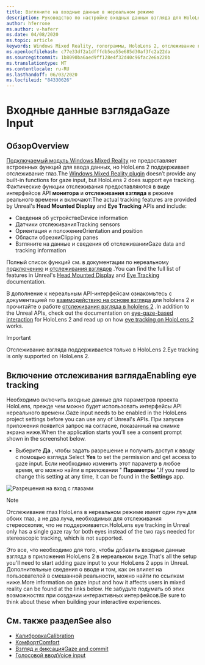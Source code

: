 ```yaml
---
title: Взгляните на входные данные в нереальном режиме
description: Руководство по настройке входных данных взгляда для HoloLens и нереального модуля
author: hferrone
ms.author: v-haferr
ms.date: 04/08/2020
ms.topic: article
keywords: Windows Mixed Reality, голограммы, HoloLens 2, отслеживание глаз, входные данные с головного экрана, нереалная подсистема
ms.openlocfilehash: c77e33df2a1dfffdb5ea55e685d30af3fc2a22da
ms.sourcegitcommit: 1b8090ba6aed9ff128e4f32d40c96fac2e6a220b
ms.translationtype: MT
ms.contentlocale: ru-RU
ms.lasthandoff: 06/03/2020
ms.locfileid: "84330626"
---
```

# <a name="gaze-input"></a><span data-ttu-id="40165-104">Входные данные взгляда</span><span class="sxs-lookup"><span data-stu-id="40165-104">Gaze Input</span></span>

## <a name="overview"></a><span data-ttu-id="40165-105">Обзор</span><span class="sxs-lookup"><span data-stu-id="40165-105">Overview</span></span>

<span data-ttu-id="40165-106">[Подключаемый модуль Windows Mixed Reality](https://docs.unrealengine.com/Platforms/VR/WMR/index.html) не предоставляет встроенных функций для ввода данных, но HoloLens 2 поддерживает отслеживание глаз.</span><span class="sxs-lookup"><span data-stu-id="40165-106">The [Windows Mixed Reality plugin](https://docs.unrealengine.com/Platforms/VR/WMR/index.html) doesn’t provide any built-in functions for gaze input, but HoloLens 2 does support eye tracking.</span></span> <span data-ttu-id="40165-107">Фактические функции отслеживания предоставляются в виде интерфейсов API **монитора** и **отслеживания взгляда** в режиме реального времени и включают:</span><span class="sxs-lookup"><span data-stu-id="40165-107">The actual tracking features are provided by Unreal's **Head Mounted Display** and **Eye Tracking** APIs and include:</span></span>

- <span data-ttu-id="40165-108">Сведения об устройстве</span><span class="sxs-lookup"><span data-stu-id="40165-108">Device information</span></span>
- <span data-ttu-id="40165-109">Датчики отслеживания</span><span class="sxs-lookup"><span data-stu-id="40165-109">Tracking sensors</span></span>
- <span data-ttu-id="40165-110">Ориентация и положение</span><span class="sxs-lookup"><span data-stu-id="40165-110">Orientation and position</span></span>
- <span data-ttu-id="40165-111">Области обрезки</span><span class="sxs-lookup"><span data-stu-id="40165-111">Clipping panes</span></span>
- <span data-ttu-id="40165-112">Взгляните на данные и сведения об отслеживании</span><span class="sxs-lookup"><span data-stu-id="40165-112">Gaze data and tracking information</span></span>

<span data-ttu-id="40165-113">Полный список функций см. в документации по нереальному [подключению](https://docs.unrealengine.com/BlueprintAPI/Input/HeadMountedDisplay/index.html) и [отслеживания взглядов](https://docs.unrealengine.com/BlueprintAPI/EyeTracking/index.html) .</span><span class="sxs-lookup"><span data-stu-id="40165-113">You can find the full list of features in Unreal's [Head Mounted Display](https://docs.unrealengine.com/BlueprintAPI/Input/HeadMountedDisplay/index.html) and [Eye Tracking](https://docs.unrealengine.com/BlueprintAPI/EyeTracking/index.html) documentation.</span></span> 

<span data-ttu-id="40165-114">В дополнение к нереальным API-интерфейсам ознакомьтесь с документацией по [взаимодействию на основе взгляда](eye-gaze-interaction.md) для hololens 2 и прочитайте о работе [отслеживания взгляда в hololens 2](https://docs.microsoft.com/windows/mixed-reality/eye-tracking) .</span><span class="sxs-lookup"><span data-stu-id="40165-114">In addition to the Unreal APIs, check out the documentation on [eye-gaze-based interaction](eye-gaze-interaction.md) for HoloLens 2 and read up on how [eye tracking on HoloLens 2](https://docs.microsoft.com/windows/mixed-reality/eye-tracking) works.</span></span>

> [!IMPORTANT]
> <span data-ttu-id="40165-115">Отслеживание взгляда поддерживается только в HoloLens 2.</span><span class="sxs-lookup"><span data-stu-id="40165-115">Eye tracking is only supported on HoloLens 2.</span></span> 

## <a name="enabling-eye-tracking"></a><span data-ttu-id="40165-116">Включение отслеживания взгляда</span><span class="sxs-lookup"><span data-stu-id="40165-116">Enabling eye tracking</span></span>
<span data-ttu-id="40165-117">Необходимо включить входные данные для параметров проекта HoloLens, прежде чем можно будет использовать интерфейсы API нереального времени.</span><span class="sxs-lookup"><span data-stu-id="40165-117">Gaze input needs to be enabled in the HoloLens project settings before you can use any of Unreal's APIs.</span></span> <span data-ttu-id="40165-118">При запуске приложения появится запрос на согласие, показанный на снимке экрана ниже.</span><span class="sxs-lookup"><span data-stu-id="40165-118">When the application starts you'll see a consent prompt shown in the screenshot below.</span></span>

- <span data-ttu-id="40165-119">Выберите **Да** , чтобы задать разрешение и получить доступ к вводу с помощью взгляда.</span><span class="sxs-lookup"><span data-stu-id="40165-119">Select **Yes** to set the permission and get access to gaze input.</span></span> <span data-ttu-id="40165-120">Если необходимо изменить этот параметр в любое время, его можно найти в приложении " **Параметры** ".</span><span class="sxs-lookup"><span data-stu-id="40165-120">If you need to change this setting at any time, it can be found in the **Settings** app.</span></span>

![Разрешения на вход с глазами](images/unreal/eye-input-permissions.png)

> [!NOTE] 
> <span data-ttu-id="40165-122">Отслеживание глаз HoloLens в нереальном режиме имеет один луч для обоих глаз, а не два луча, необходимых для отслеживания стереоскопик, что не поддерживается.</span><span class="sxs-lookup"><span data-stu-id="40165-122">HoloLens eye tracking in Unreal only has a single gaze ray for both eyes instead of the two rays needed for stereoscopic tracking, which is not supported.</span></span>

<span data-ttu-id="40165-123">Это все, что необходимо для того, чтобы добавить входные данные взгляда в приложения HoloLens 2 в нереальном виде.</span><span class="sxs-lookup"><span data-stu-id="40165-123">That's all the setup you'll need to start adding gaze input to your HoloLens 2 apps in Unreal.</span></span> <span data-ttu-id="40165-124">Дополнительные сведения о вводе и том, как он влияет на пользователей в смешанной реальности, можно найти по ссылкам ниже.</span><span class="sxs-lookup"><span data-stu-id="40165-124">More information on gaze input and how it affects users in mixed reality can be found at the links below.</span></span> <span data-ttu-id="40165-125">Не забудьте подумать об этих возможностях при создании интерактивных интерфейсов.</span><span class="sxs-lookup"><span data-stu-id="40165-125">Be sure to think about these when building your interactive experiences.</span></span> 

## <a name="see-also"></a><span data-ttu-id="40165-126">См. также раздел</span><span class="sxs-lookup"><span data-stu-id="40165-126">See also</span></span>
* [<span data-ttu-id="40165-127">Калибровка</span><span class="sxs-lookup"><span data-stu-id="40165-127">Calibration</span></span>](calibration.md)
* [<span data-ttu-id="40165-128">Комфорт</span><span class="sxs-lookup"><span data-stu-id="40165-128">Comfort</span></span>](comfort.md)
* [<span data-ttu-id="40165-129">Взгляд и фиксация</span><span class="sxs-lookup"><span data-stu-id="40165-129">Gaze and commit</span></span>](gaze-and-commit.md)
* [<span data-ttu-id="40165-130">Голосовой ввод</span><span class="sxs-lookup"><span data-stu-id="40165-130">Voice input</span></span>](voice-design.md)
